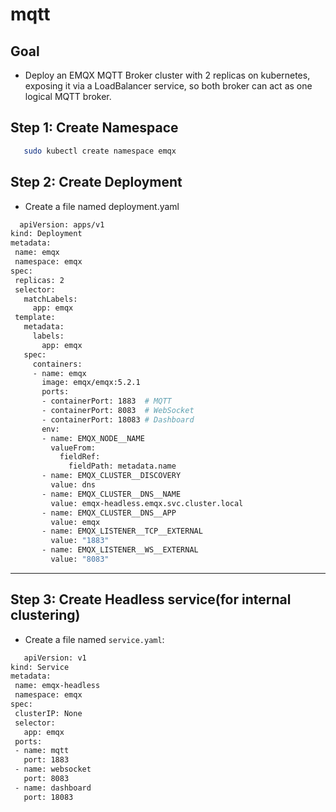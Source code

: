 # mqtt

## Goal
- Deploy an EMQX MQTT Broker cluster with 2 replicas on kubernetes, exposing it via a LoadBalancer service, so both broker can act as one logical MQTT broker.

## Step 1: Create Namespace 
 ```bash
    sudo kubectl create namespace emqx
 ```
## Step 2: Create Deployment
- Create a file named deployment.yaml
 ```bash
   apiVersion: apps/v1
kind: Deployment
metadata:
  name: emqx
  namespace: emqx
spec:
  replicas: 2
  selector:
    matchLabels:
      app: emqx
  template:
    metadata:
      labels:
        app: emqx
    spec:
      containers:
      - name: emqx
        image: emqx/emqx:5.2.1
        ports:
        - containerPort: 1883  # MQTT
        - containerPort: 8083  # WebSocket
        - containerPort: 18083 # Dashboard
        env:
        - name: EMQX_NODE__NAME
          valueFrom:
            fieldRef:
              fieldPath: metadata.name
        - name: EMQX_CLUSTER__DISCOVERY
          value: dns
        - name: EMQX_CLUSTER__DNS__NAME
          value: emqx-headless.emqx.svc.cluster.local
        - name: EMQX_CLUSTER__DNS__APP
          value: emqx
        - name: EMQX_LISTENER__TCP__EXTERNAL
          value: "1883"
        - name: EMQX_LISTENER__WS__EXTERNAL
          value: "8083"
 
 ```  
---

## Step 3: Create Headless service(for internal clustering)
 - Create a file named `service.yaml`:
 ```bash
    apiVersion: v1
kind: Service
metadata:
  name: emqx-headless
  namespace: emqx
spec:
  clusterIP: None
  selector:
    app: emqx
  ports:
  - name: mqtt
    port: 1883
  - name: websocket
    port: 8083
  - name: dashboard
    port: 18083

 ```

  
